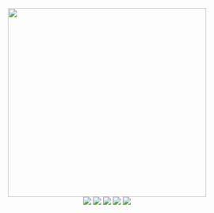 
<div align=center>
<img src="https://user-images.githubusercontent.com/78396698/203819698-18a1b65d-02e1-4524-bd7c-a6306a00f570.png" width="400" height="380" />
</div>
<div align=center>
<img src="https://img.shields.io/badge/golang-1.16-blue"/>
<img src="https://img.shields.io/badge/gin-1.7.0-lightBlue"/>
<img src="https://img.shields.io/badge/vue-3.2.25-brightgreen"/>
<img src="https://img.shields.io/badge/element--plus-2.0.1-green"/>
<img src="https://img.shields.io/badge/gorm-1.22.5-red"/>
</div>
